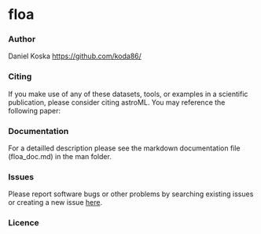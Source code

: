 # floa

### Author
Daniel Koska https://github.com/koda86/

### Citing
If you make use of any of these datasets, tools, or examples in a scientific publication, please consider citing astroML. You may reference the following paper:

### Documentation
For a detailled description please see the markdown documentation file (floa_doc.md) in the man folder.


### Issues
Please report software bugs or other problems by searching existing issues or creating a new issue [here](https://github.com/koda86/floa/issues).


### Licence

